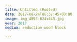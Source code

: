 ```yaml
---
title: Untitled (Rooted)
date: 2017-06-24T06:37:45+00:00
image: img_4895-624x448.jpg
year: 2017
medium: reduction wood block

---
```

